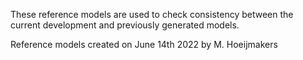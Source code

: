 These reference models are used to check consistency between the current development and previously generated 
models.

Reference models created on June 14th 2022 by M. Hoeijmakers